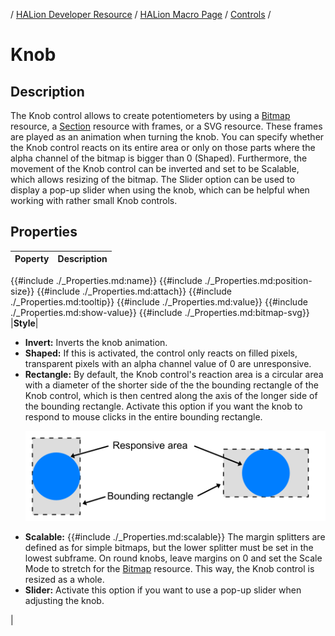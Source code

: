 / [HALion Developer Resource](../../HALion-Developer-Resource.md) / [HALion Macro Page](./HALion-Macro-Page.md) / [Controls](./Controls.md) /

# Knob

## Description

The Knob control allows to create potentiometers by using a [Bitmap](./Bitmap.md) resource, a [Section](./Section.md) resource with frames, or a SVG resource. These frames are played as an animation when turning the knob. You can specify whether the Knob control reacts on its entire area or only on those parts where the alpha channel of the bitmap is bigger than 0 (Shaped). Furthermore, the movement of the Knob control can be inverted and set to be Scalable, which allows resizing of the bitmap. The Slider option can be used to display a pop-up slider when using the knob, which can be helpful when working with rather small Knob controls.

## Properties

|Poperty|Description|
|:-|:-|
{{#include ./_Properties.md:name}}
{{#include ./_Properties.md:position-size}}
{{#include ./_Properties.md:attach}}
{{#include ./_Properties.md:tooltip}}
{{#include ./_Properties.md:value}}
{{#include ./_Properties.md:show-value}}
{{#include ./_Properties.md:bitmap-svg}}
|**Style**|<ul><li>**Invert:** Inverts the knob animation.</li><li>**Shaped:** If this is activated, the control only reacts on filled pixels, transparent pixels with an alpha channel value of 0 are unresponsive.</li><li>**Rectangle:** By default, the Knob control's reaction area is a circular area with a diameter of the shorter side of the the bounding rectangle of the Knob control, which is then centred along the axis of the longer side of the bounding rectangle. Activate this option if you want the knob to respond to mouse clicks in the entire bounding rectangle.<p>![Bounding Rectangle](../images/Bounding-Rectangle.png)</p></li><li>**Scalable:** {{#include ./_Properties.md:scalable}} The margin splitters are defined as for simple bitmaps, but the lower splitter must be set in the lowest subframe. On round knobs, leave margins on 0 and set the Scale Mode to stretch for the [Bitmap](./Bitmap.md) resource. This way, the Knob control is resized as a whole.</li><li>**Slider:** Activate this option if you want to use a pop-up slider when adjusting the knob.</li></ul>|
